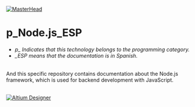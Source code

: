 [![MasterHead](http://dicer0.com/wp-content/uploads/2023/09/Node.js-di_cer0-Bannerts.png)](https://dicer0.com/#skills)
# p_Node.js_ESP
<h6 align="justify">
  <ul>
    <li>p_ Indicates that this technology belongs to the programming category.</li>
    <li>_ESP means that the documentation is in Spanish.</li>
  </ul>
</h6>
And this specific repository contains documentation about the Node.js framework, which is used for backend development with JavaScript.
&nbsp;
<br/>
&nbsp;

[![Altium Designer](http://dicer0.com/wp-content/uploads/2023/09/secure-rest-api-in-nodejs.png)](https://dicer0.com/#skills)
